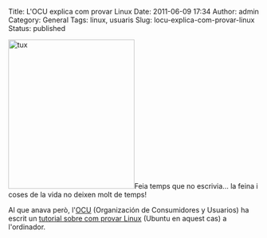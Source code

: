 Title: L'OCU explica com provar Linux
Date: 2011-06-09 17:34
Author: admin
Category: General
Tags: linux, usuaris
Slug: locu-explica-com-provar-linux
Status: published

[<img src="./wp-content/uploads/2009/05/tux-253x300.png" title="tux" class="size-medium wp-image-583 alignright" width="253" height="300" />](./wp-content/uploads/2009/05/tux.png)Feia temps que no escrivia... la feina i coses de la vida no deixen molt de temps!

Al que anava però, l'[OCU](http://www.ocu.org "Pàgina web de la Organización de Consumidores y Usuarios") (Organización de Consumidores y Usuarios) ha escrit un [tutorial sobre com provar Linux](http://www.ocu.org/tutorial-para-probar-linux-en-tu-portatil-s543454.htm "Tutorial de com provar Linux de l'OCU") (Ubuntu en aquest cas) a l'ordinador.
